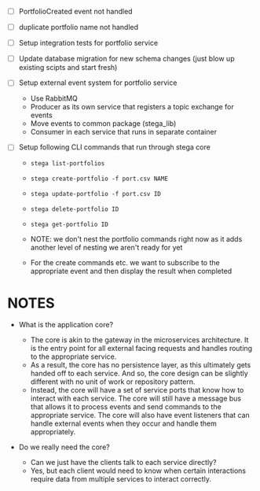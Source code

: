 - [ ] PortfolioCreated event not handled
- [ ] duplicate portfolio name not handled

- [ ] Setup integration tests for portfolio service
- [ ] Update database migration for new schema changes (just blow up existing scipts and start fresh)

- [ ] Setup external event system for portfolio service 
    - Use RabbitMQ
    - Producer as its own service that registers a topic exchange for events
    - Move events to common package (stega_lib)
    - Consumer in each service that runs in separate container

- [ ] Setup following CLI commands that run through stega core
    - `stega list-portfolios`
    - `stega create-portfolio -f port.csv NAME`
    - `stega update-portfolio -f port.csv ID`
    - `stega delete-portfolio ID`
    - `stega get-portfolio ID`
    - NOTE: we don't nest the portfolio commands right now as it adds another level of nesting we aren't ready for yet

    - For the create commands etc. we want to subscribe to the appropriate event and then display the result when completed

# NOTES

- What is the application core?
    - The core is akin to the gateway in the microservices architecture. It is the entry point for all external facing requests and handles routing to the appropriate service.
    - As a result, the core has no persistence layer, as this ultimately gets handed off to each service. And so, the core design can be slightly different with no unit of work or repository pattern.
    - Instead, the core will have a set of service ports that know how to interact with each service. The core will still have a message bus that allows it to process events and send commands to the appropriate service. The core will also have event listeners that can handle external events when they occur and handle them appropriately.

- Do we really need the core?
    - Can we just have the clients talk to each service directly?
    - Yes, but each client would need to know when certain interactions require data from multiple services to interact correctly.

